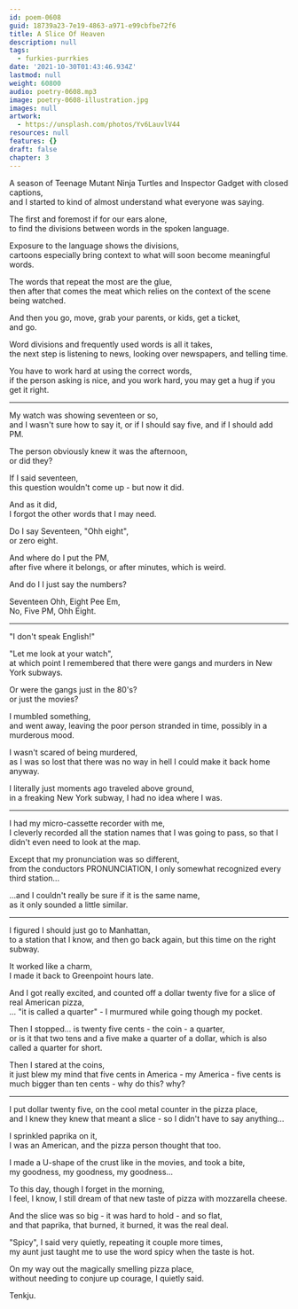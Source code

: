 ```yaml
---
id: poem-0608
guid: 18739a23-7e19-4863-a971-e99cbfbe72f6
title: A Slice Of Heaven
description: null
tags:
  - furkies-purrkies
date: '2021-10-30T01:43:46.934Z'
lastmod: null
weight: 60800
audio: poetry-0608.mp3
image: poetry-0608-illustration.jpg
images: null
artwork:
  - https://unsplash.com/photos/Yv6LauvlV44
resources: null
features: {}
draft: false
chapter: 3
---
```


A season of Teenage Mutant Ninja Turtles and Inspector Gadget with closed captions,\
and I started to kind of almost understand what everyone was saying.

The first and foremost if for our ears alone,\
to find the divisions between words in the spoken language.

Exposure to the language shows the divisions,\
cartoons especially bring context to what will soon become meaningful words.

The words that repeat the most are the glue,\
then after that comes the meat which relies on the context of the scene being watched.

And then you go, move, grab your parents, or kids, get a ticket,\
and go.

Word divisions and frequently used words is all it takes,\
the next step is listening to news, looking over newspapers, and telling time.

You have to work hard at using the correct words,\
if the person asking is nice, and you work hard, you may get a hug if you get it right.

---

My watch was showing seventeen or so,\
and I wasn't sure how to say it, or if I should say five, and if I should add PM.

The person obviously knew it was the afternoon,\
or did they?

If I said seventeen,\
this question wouldn't come up - but now it did.

And as it did,\
I forgot the other words that I may need.

Do I say Seventeen, "Ohh eight",\
or zero eight.

And where do I put the PM,\
after five where it belongs, or after minutes, which is weird.

And do I I just say the numbers?

Seventeen Ohh, Eight Pee Em,\
No, Five PM, Ohh Eight.

---

"I don't speak English!"

"Let me look at your watch",\
at which point I remembered that there were gangs and murders in New York subways.

Or were the gangs just in the 80's?\
or just the movies?

I mumbled something,\
and went away, leaving the poor person stranded in time, possibly in a murderous mood.

I wasn't scared of being murdered,\
as I was so lost that there was no way in hell I could make it back home anyway.

I literally just moments ago traveled above ground,\
in a freaking New York subway, I had no idea where I was.

---

I had my micro-cassette recorder with me,\
I cleverly recorded all the station names that I was going to pass, so that I didn't even need to look at the map.

Except that my pronunciation was so different,\
from the conductors PRONUNCIATION, I only somewhat recognized every third station...

...and I couldn't really be sure if it is the same name,\
as it only sounded a little similar.

---

I figured I should just go to Manhattan,\
to a station that I know, and then go back again, but this time on the right subway.

It worked like a charm,\
I made it back to Greenpoint hours late.

And I got really excited, and counted off a dollar twenty five for a slice of real American pizza,\
... "it is called a quarter" - I murmured while going though my pocket.

Then I stopped... is twenty five cents - the coin - a quarter,\
or is it that two tens and a five make a quarter of a dollar, which is also called a quarter for short.

Then I stared at the coins,\
it just blew my mind that five cents in America - my America - five cents is much bigger than ten cents - why do this? why?

---

I put dollar twenty five, on the cool metal counter in the pizza place,\
and I knew they knew that meant a slice - so I didn't have to say anything...

I sprinkled paprika on it,\
I was an American, and the pizza person thought that too.

I made a U-shape of the crust like in the movies, and took a bite,\
my goodness, my goodness, my goodness...

To this day, though I forget in the morning,\
I feel, I know, I still dream of that new taste of pizza with mozzarella cheese.

And the slice was so big - it was hard to hold - and so flat,\
and that paprika, that burned, it burned, it was the real deal.

"Spicy", I said very quietly, repeating it couple more times,\
my aunt just taught me to use the word spicy when the taste is hot.

On my way out the magically smelling pizza place,\
without needing to conjure up courage, I quietly said.

Tenkju.
